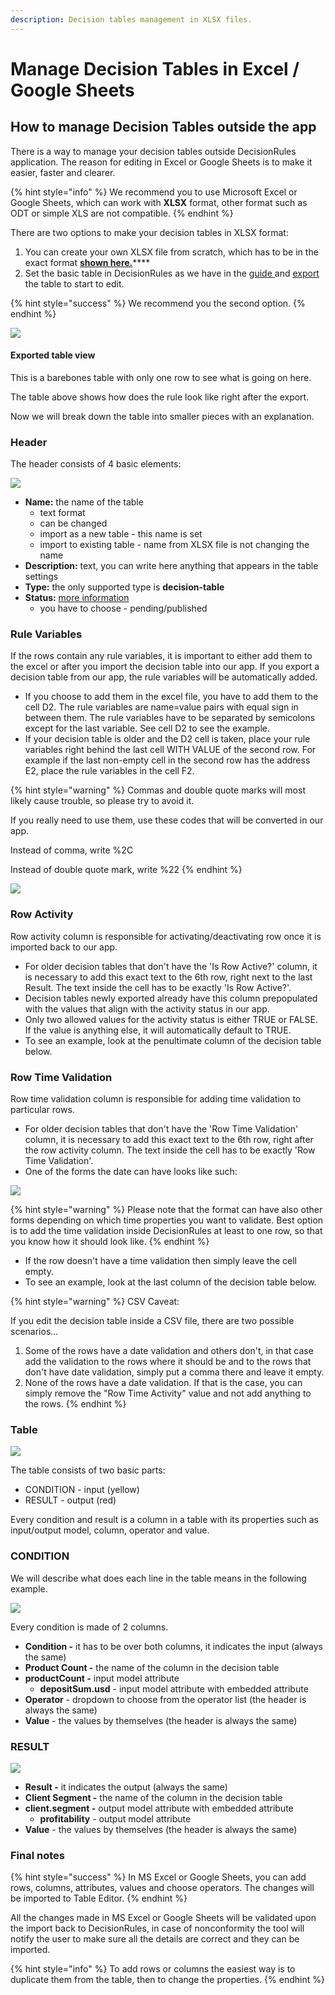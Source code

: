 ```yaml
---
description: Decision tables management in XLSX files.
---
```


# Manage Decision Tables in Excel / Google Sheets

## How to manage Decision Tables outside the app

There is a way to manage your decision tables outside DecisionRules application. The reason for editing in Excel or Google Sheets is to make it easier, faster and clearer.

{% hint style="info" %}
We recommend you to use Microsoft Excel or Google Sheets, which can work with **XLSX** format, other format such as ODT or simple XLS are not compatible.
{% endhint %}

There are two options to make your decision tables in XLSX format:

1. You can create your own XLSX file from scratch, which has to be in the exact format [**shown here.**](import-and-export-rule/#file-structure-of-xlsx-format)\*\*\*\*
2. Set the basic table in DecisionRules as we have in the [guide ](../tutorials/create-simple-decison-table.md)and [export](import-and-export-rule/export-decision-table-xlsx.md) the table to start to edit.

{% hint style="success" %}
We recommend you the second option.
{% endhint %}

![](<../.gitbook/assets/table new.png>)

#### Exported table view

This is a barebones table with only one row to see what is going on here.

The table above shows how does the rule look like right after the export.

Now we will break down the table into smaller pieces with an explanation.

### Header

The header consists of 4 basic elements:

![](<../.gitbook/assets/image (112).png>)

* **Name:** the name of the table
  * text format
  * can be changed
  * import as a new table - this name is set
  * import to existing table - name from XLSX file is not changing the name
* **Description:** text, you can write here anything that appears in the table settings
* **Type:** the only supported type is **decision-table**
* **Status:** [more information](broken-reference/)
  * you have to choose - pending/published

### Rule Variables

If the rows contain any rule variables, it is important to either add them to the excel or after you import the decision table into our app. If you export a decision table from our app, the rule variables will be automatically added.

* &#x20;If you choose to add them in the excel file, you have to add them to the cell D2. The rule variables are name=value pairs with equal sign in between them. The rule variables have to be separated by semicolons except for the last variable. See cell D2 to see the example.
* If your decision table is older and the D2 cell is taken, place your rule variables right behind the last cell WITH VALUE of the second row.  For example if the last non-empty cell in the second row has the address E2, place the rule variables in the cell F2.

{% hint style="warning" %}
Commas and double quote marks will most likely cause trouble, so please try to avoid it.

If you really need to use them, use these codes that will be converted in our app.

Instead of comma, write %2C

Instead of double quote mark, write %22
{% endhint %}



![](../.gitbook/assets/rule-vars2.png)

### Row Activity

Row activity column is responsible for activating/deactivating row once it is imported back to our app.

* For older decision tables that don't have the 'Is Row Active?' column, it is necessary to add this exact text to the 6th row, right next to the last Result. The text inside the cell has to be exactly 'Is Row Active?'.
* Decision tables newly exported already have this column prepopulated with the values that align with the activity status in our app.&#x20;
* Only two allowed values for the activity status is either TRUE or FALSE. If the value is anything else, it will automatically default to TRUE.
* To see an example, look at the penultimate column of the decision table below.&#x20;

### Row Time Validation

Row time validation column is responsible for adding time validation to particular rows.

* For older decision tables that don't have the 'Row Time Validation' column, it is necessary to add this exact text to the 6th row, right after the row activity column. The text inside the cell has to be exactly 'Row Time Validation'.
* One of the forms the date can have looks like such:

![](<../.gitbook/assets/image (172) (2).png>)

{% hint style="warning" %}
Please note that the format can have also other forms depending on which time properties you want to validate. Best option is to add the time validation inside DecisionRules at least to one row, so that you know how it should look like.
{% endhint %}

* If the row doesn't have a time validation then simply leave the cell empty.
* To see an example, look at the last column of the decision table below.

{% hint style="warning" %}
CSV Caveat:

If you edit the decision table inside a CSV file, there are two possible scenarios...

1. Some of the rows have a date validation and others don't, in that case add the validation to the rows where it should be and to the rows that don't have date validation, simply put a comma there and leave it empty.
2. None of the rows have a date validation. If that is the case, you can simply remove the "Row Time Activity" value and not add anything to the rows.
{% endhint %}

### Table

![](../.gitbook/assets/last.png)

The table consists of two basic parts:

* CONDITION - input (yellow)
* RESULT - output (red)

Every condition and result is a column in a table with its properties such as input/output model, column, operator and value.

### **CONDITION**

We will describe what does each line in the table means in the following example.

![](<../.gitbook/assets/image (118).png>)

Every condition is made of 2 columns.

* **Condition -** it has to be over both columns, it indicates the input (always the same)
* **Product Count -** the name of the column in the decision table
* **productCount -** input model attribute
  * **depositSum.usd** - input model attribute with embedded attribute
* **Operator** - dropdown to choose from the operator list (the header is always the same)
* **Value** - the values by themselves (the header is always the same)

### **RESULT**

![](<../.gitbook/assets/image (119).png>)

* **Result -** it indicates the output (always the same)
* **Client Segment -** the name of the column in the decision table
* **client.segment -** output model attribute with embedded attribute
  * **profitability** - output model attribute
* **Value** - the values by themselves (the header is always the same)

### Final notes

{% hint style="success" %}
In MS Excel or Google Sheets, you can add rows, columns, attributes, values and choose operators. The changes will be imported to Table Editor.
{% endhint %}

All the changes made in MS Excel or Google Sheets will be validated upon the import back to DecisionRules, in case of nonconformity the tool will notify the user to make sure all the details are correct and they can be imported.

{% hint style="info" %}
To add rows or columns the easiest way is to duplicate them from the table, then to change the properties.
{% endhint %}
